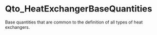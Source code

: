 # Qto_HeatExchangerBaseQuantities

Base quantities that are common to the definition of all types of heat exchangers.
